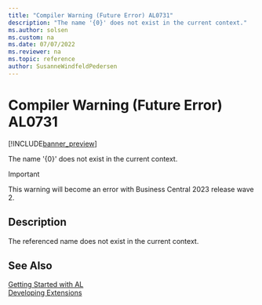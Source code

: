 ```yaml
---
title: "Compiler Warning (Future Error) AL0731"
description: "The name '{0}' does not exist in the current context."
ms.author: solsen
ms.custom: na
ms.date: 07/07/2022
ms.reviewer: na
ms.topic: reference
author: SusanneWindfeldPedersen
---
```

[//]: # (START>DO_NOT_EDIT)
[//]: # (IMPORTANT:Do not edit any of the content between here and the END>DO_NOT_EDIT.)
[//]: # (Any modifications should be made in the .xml files in the ModernDev repo.)
# Compiler Warning (Future Error) AL0731

[!INCLUDE[banner_preview](../includes/banner_preview.md)]

The name '{0}' does not exist in the current context.

> [!IMPORTANT]
> This warning will become an error with Business Central 2023 release wave 2.  

## Description
The referenced name does not exist in the current context.  

[//]: # (IMPORTANT: END>DO_NOT_EDIT)
## See Also  
[Getting Started with AL](../devenv-get-started.md)  
[Developing Extensions](../devenv-dev-overview.md)  